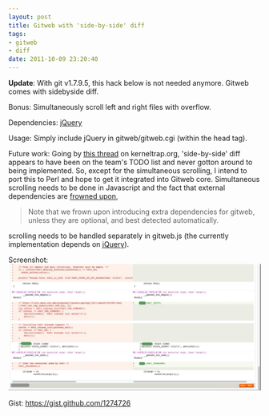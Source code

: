 ```yaml
---
layout: post
title: Gitweb with 'side-by-side' diff
tags: 
- gitweb
- diff
date: 2011-10-09 23:20:40
---
```


**Update**: With git v1.7.9.5, this hack below is not needed anymore. Gitweb comes with sidebyside diff.

Bonus: Simultaneously scroll left and right files with overflow.

Dependencies: [jQuery](http://jquery.com/)

Usage: Simply include jQuery in gitweb/gitweb.cgi (within the head tag).

Future work: Going by [this thread](http://kerneltrap.org/mailarchive/git/2009/6/11/4701) on kerneltrap.org, 'side-by-side' diff appears to have been on the team's TODO list and never gotton around to being implemented. So, except for the simultaneous scrolling, I intend to port this to Perl and hope to get it integrated into Gitweb core. Simultaneous scrolling needs to be done in Javascript and the fact that external dependencies are [frowned upon](http://kerneltrap.org/mailarchive/git/2009/6/11/4701),

> Note that we frown upon introducing extra dependencies for gitweb, unless they are optional, and best detected automatically.

scrolling needs to be handled separately in gitweb.js (the currently implementation depends on [jQuery](http://jquery.com)).

Screenshot: <a href="/images/side-by-side-diff-with-scroll.jpg">![Gitweb side-by-side diff](/images/side-by-side-diff-with-scroll.jpg)</a>

Gist: <https://gist.github.com/1274726>

<script src="https://gist.github.com/1274726.js"> </script>
